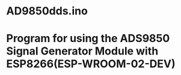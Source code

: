 # AD9850dds.ino
# Program for using the ADS9850 Signal Generator Module with ESP8266(ESP-WROOM-02-DEV)

